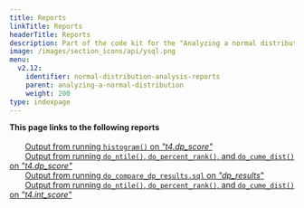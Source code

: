 ```yaml
---
title: Reports
linkTitle: Reports
headerTitle: Reports
description: Part of the code kit for the "Analyzing a normal distribution" section within the YSQL window functions documentation (reports of results).
image: /images/section_icons/api/ysql.png
menu:
  v2.12:
    identifier: normal-distribution-analysis-reports
    parent: analyzing-a-normal-distribution
    weight: 200
type: indexpage
---
```

**This page links to the following reports**<br>
&#160;&#160;&#160;&#160;&#160;&#160;&#160;<br>
&#160;&#160;&#160;&#160;&#160;&#160;&#160;[Output from running `histogram()` on _"t4.dp_score"_](./histogram-report/)<br>
&#160;&#160;&#160;&#160;&#160;&#160;&#160;[Output from running `do_ntile()`, `do_percent_rank()`, and `do_cume_dist()` on _"t4.dp_score"_](./dp-results/)<br>
&#160;&#160;&#160;&#160;&#160;&#160;&#160;[Output from running `do_compare_dp_results.sql` on _"dp_results_"](./compare-dp-results/)<br>
&#160;&#160;&#160;&#160;&#160;&#160;&#160;[Output from running `do_ntile()`, `do_percent_rank()`, and `do_cume_dist()` on _"t4.int_score"_](./int-results/)<br>

